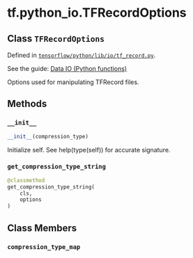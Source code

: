<div itemscope itemtype="http://developers.google.com/ReferenceObject">
<meta itemprop="name" content="tf.python_io.TFRecordOptions" />
<meta itemprop="property" content="__init__"/>
<meta itemprop="property" content="get_compression_type_string"/>
<meta itemprop="property" content="compression_type_map"/>
</div>

# tf.python_io.TFRecordOptions

## Class `TFRecordOptions`





Defined in [`tensorflow/python/lib/io/tf_record.py`](https://www.tensorflow.org/code/tensorflow/python/lib/io/tf_record.py).

See the guide: [Data IO (Python functions)](../../../../api_guides/python/python_io.md)

Options used for manipulating TFRecord files.

## Methods

<h3 id="__init__"><code>__init__</code></h3>

``` python
__init__(compression_type)
```

Initialize self.  See help(type(self)) for accurate signature.

<h3 id="get_compression_type_string"><code>get_compression_type_string</code></h3>

``` python
@classmethod
get_compression_type_string(
    cls,
    options
)
```





## Class Members

<h3 id="compression_type_map"><code>compression_type_map</code></h3>

